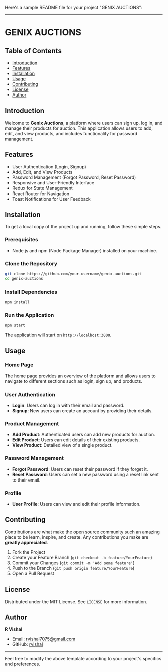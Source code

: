 Here's a sample README file for your project "GENIX AUCTIONS":

---

# GENIX AUCTIONS

## Table of Contents
- [Introduction](#introduction)
- [Features](#features)
- [Installation](#installation)
- [Usage](#usage)
- [Contributing](#contributing)
- [License](#license)
- [Author](#author)

## Introduction

Welcome to **Genix Auctions**, a platform where users can sign up, log in, and manage their products for auction. This application allows users to add, edit, and view products, and includes functionality for password management.

## Features

- User Authentication (Login, Signup)
- Add, Edit, and View Products
- Password Management (Forgot Password, Reset Password)
- Responsive and User-Friendly Interface
- Redux for State Management
- React Router for Navigation
- Toast Notifications for User Feedback

## Installation

To get a local copy of the project up and running, follow these simple steps.

### Prerequisites

- Node.js and npm (Node Package Manager) installed on your machine.

### Clone the Repository

```bash
git clone https://github.com/your-username/genix-auctions.git
cd genix-auctions
```

### Install Dependencies

```bash
npm install
```



### Run the Application

```bash
npm start
```

The application will start on `http://localhost:3000`.

## Usage

### Home Page

The home page provides an overview of the platform and allows users to navigate to different sections such as login, sign up, and products.

### User Authentication

- **Login**: Users can log in with their email and password.
- **Signup**: New users can create an account by providing their details.

### Product Management

- **Add Product**: Authenticated users can add new products for auction.
- **Edit Product**: Users can edit details of their existing products.
- **View Product**: Detailed view of a single product.

### Password Management

- **Forgot Password**: Users can reset their password if they forget it.
- **Reset Password**: Users can set a new password using a reset link sent to their email.

### Profile

- **User Profile**: Users can view and edit their profile information.

## Contributing

Contributions are what make the open source community such an amazing place to be learn, inspire, and create. Any contributions you make are **greatly appreciated**.

1. Fork the Project
2. Create your Feature Branch (`git checkout -b feature/YourFeature`)
3. Commit your Changes (`git commit -m 'Add some feature'`)
4. Push to the Branch (`git push origin feature/YourFeature`)
5. Open a Pull Request

## License

Distributed under the MIT License. See `LICENSE` for more information.

## Author

**R Vishal**

- Email: rvishal7075@gmail.com
- GitHub: [rvishal](https://github.com/rvishal99)

---

Feel free to modify the above template according to your project's specifics and preferences.
